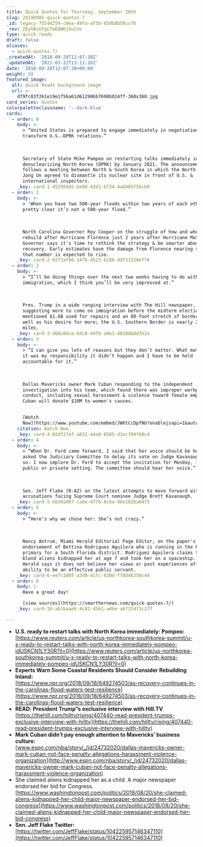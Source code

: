 ```yaml
---
title: Quick Quotes for Thursday, September 20th
slug: 20190905-quick-quotes-7
_id: legacy-75544259-c0ea-49fa-af5b-85db8b58cc76
_rev: ZEyhBiGfgCfwE8WOjbuCUv
type: quick_reads
draft: false
aliases:
  - quick-quotes-7/
_createdAt: '2018-09-20T12:07:38Z'
_updatedAt: '2021-03-22T13:11:16Z'
date: '2018-09-20T12:07:38+00:00'
weight: 50
featured_image:
  alt: Quick Reads background image
  url: >-
    d79fc03f261e19e1f56a61d612906b7698b024ff-360x360.jpg
card_series: Quotes
colorpaletteclassname: '--dark-blue'
cards:
  - order: 0
    body: >-
      > “United States is prepared to engage immediately in negotiations to
      transform U.S.-DPRK relations.”  
        
        
        
      Secretary of State Mike Pompeo on restarting talks immediately in hopes of
      denuclearizing North Korea (DPRK) by January 2021. The announcement
      follows a meeting between North & South Korea in which the North's Kim
      Jong Un agreed to dismantle its nuclear site in front of U.S. &
      international inspectors.
    _key: card-1-d5295b02-be80-43d1-b734-4ad465f5bcb0
  - order: 1
    body: >-
      > ‘When you have two 500-year floods within two years of each other, it’s
      pretty clear it’s not a 500-year flood.”  
        
        
        
      North Carolina Governor Roy Cooper on the struggle of how and where to
      rebuild after Hurricane Florence just 2 years after Hurricane Matthew. The
      Governor says it's time to rethink the strategy & be smarter about
      recovery. Early estimates have the damage from Florence nearing $20B, but
      that number is expected to rise.
    _key: card-2-0273afb6-1476-4523-b186-ddf33328ef76
  - order: 2
    body: >-
      > “I’ll be doing things over the next two weeks having to do with
      immigration, which I think you’ll be very impressed at.”  
        
        
        
      Pres. Trump in a wide ranging interview with The Hill newspaper,
      suggesting more to come on immigration before the midterm elections. He
      mentioned $1.6B used for repairs and an 80-foot stretch of border wall, as
      well as his desire for more; the U.S. Southern Border is nearly 2000
      miles.
    _key: card-3-d60c0dce-bdc0-44fb-a0e1-d8388b8d352e
  - order: 3
    body: >-
      > “I can give you lots of reasons but they don’t matter. What matters is
      it was my responsibility it didn’t happen and I have to be held
      accountable for it.”  
        
        
        
      Dallas Mavericks owner Mark Cuban responding to the independent
      investigation into his team, which found there was improper workplace
      conduct, including sexual harassment & violence toward female employees.
      Cuban will donate $10M to women's causes.


      [Watch
      Now](https://www.youtube.com/embed/JWXtCcDpfNU?enablejsapi=1&autoplay=1&rel=0)
    citation: Watch Now
    _key: card-4-02df27ef-a832-44a0-8505-d1ec704f60c4
  - order: 4
    body: >-
      > “When Dr. Ford came forward, I said that her voice should be heard and
      asked the Judiciary Committee to delay its vote on Judge Kavanaugh. It did
      so. I now implore Dr. Ford to accept the invitation for Monday, in a
      public or private setting. The committee should hear her voice.”  
        
        
        
      Sen. Jeff Flake (R-AZ) on the latest attempts to move forward with the
      accusations facing Supreme Court nominee Judge Brett Kavanaugh.
    _key: card-5-bb30a807-ca8e-477b-8c6a-dbe182ba8475
  - order: 5
    body: >-
      > “Here’s why we chose her: She’s not crazy.”  
        
        
        
      Nancy Antrum, Miami Herald Editorial Page Editor, on the paper's
      endorsement of Bettina Rodriguez Aguilera who is running in the Republican
      primary for a South Florida district. Rodriguez Aguilera claims tall,
      blond aliens kidnapped her at age 7 and took her on a spaceship. The
      Herald says it does not believe her views or past experiences affect her
      ability to be an effective public servant.
    _key: card-6-ee7c180f-a3d0-41fc-830d-ff8d46250c44
  - order: 6
    body: |-
      Have a great day!

      [view sources](https://smarthernews.com/quick-quotes-7/)
    _key: card-10-a61baae6-4c81-4561-adbe-a6f254f3c27f

---
```

* **U.S. ready to restart talks with North Korea immediately: Pompeo:**  
[https://www.reuters.com/article/us-northkorea-southkorea-summit/u-s-ready-to-restart-talks-with-north-korea-immediately-pompeo-idUSKCN1LY30R?il=0](https://www.reuters.com/article/us-northkorea-southkorea-summit/u-s-ready-to-restart-talks-with-north-korea-immediately-pompeo-idUSKCN1LY30R?il=0)
* **Experts Warn Some Coastal Residents Should Consider Rebuilding Inland:**  
[https://www.npr.org/2018/09/18/649274503/as-recovery-continues-in-the-carolinas-flood-waters-test-resilience](https://www.npr.org/2018/09/18/649274503/as-recovery-continues-in-the-carolinas-flood-waters-test-resilience)
* **READ: President Trump”s exclusive interview with Hill.TV**  
[https://thehill.com/hilltv/rising/407440-read-president-trumps-exclusive-interview-with-hilltv](https://thehill.com/hilltv/rising/407440-read-president-trumps-exclusive-interview-with-hilltv)
* **Mark Cuban didn’t pay enough attention to Mavericks’ business culture:**  
[www.espn.com/nba/story/_/id/24732020/dallas-mavericks-owner-mark-cuban-not-face-penalty-allegations-harassment-violence-organization](http://www.espn.com/nba/story/_/id/24732020/dallas-mavericks-owner-mark-cuban-not-face-penalty-allegations-harassment-violence-organization)
* She claimed aliens kidnapped her as a child. A major newspaper endorsed her bid for Congress.  
[https://www.washingtonpost.com/politics/2018/08/20/she-claimed-aliens-kidnapped-her-child-major-newspaper-endorsed-her-bid-congress](https://www.washingtonpost.com/politics/2018/08/20/she-claimed-aliens-kidnapped-her-child-major-newspaper-endorsed-her-bid-congress)
* **Sen. Jeff Flake Twitter:**  
[https://twitter.com/JeffFlake/status/104225957146347110](https://twitter.com/JeffFlake/status/104225957146347110)